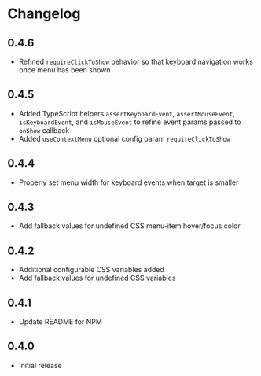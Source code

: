 # Changelog

## 0.4.6
* Refined `requireClickToShow` behavior so that keyboard navigation works once menu has been shown

## 0.4.5
* Added TypeScript helpers `assertKeyboardEvent`, `assertMouseEvent`, `isKeyboardEvent`, and `isMouseEvent` to refine event params passed to `onShow` callback
* Added `useContextMenu` optional config param `requireClickToShow`

## 0.4.4
* Properly set menu width for keyboard events when target is smaller

## 0.4.3
* Add fallback values for undefined CSS menu-item hover/focus color

## 0.4.2
* Additional configurable CSS variables added
* Add fallback values for undefined CSS variables

## 0.4.1
* Update README for NPM

## 0.4.0
* Initial release
